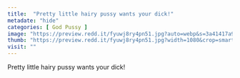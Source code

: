 ```yaml
---
title:  "Pretty little hairy pussy wants your dick!"
metadate: "hide"
categories: [ God Pussy ]
image: "https://preview.redd.it/fyuwj8ry4pn51.jpg?auto=webp&s=3a41417a9489d05aeb83ab3057ec1bb9ee12324a"
thumb: "https://preview.redd.it/fyuwj8ry4pn51.jpg?width=1080&crop=smart&auto=webp&s=d016bedf10ed52c85bc7440abec865f97e96a93b"
visit: ""
---
```

Pretty little hairy pussy wants your dick!
